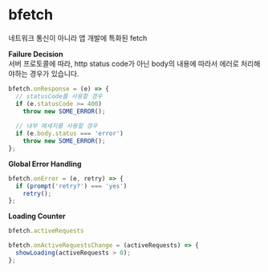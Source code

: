 # bfetch

네트워크 통신이 아니라 앱 개발에 특화된 fetch

__Failure Decision__<br/>
서버 프로토콜에 따라, http status code가 아닌 body의 내용에 따라서 에러로 처리해야하는 경우가 있습니다.<br/>
```jsx
bfetch.onResponse = (e) => {
  // statusCode를 사용할 경우
  if (e.statusCode >= 400)
    throw new SOME_ERROR();
    
  // 내부 메세지를 사용할 경우
  if (e.body.status === 'error')
    throw new SOME_ERROR();
};
```

__Global Error Handling__
```jsx
bfetch.onError = (e, retry) => {
  if (prompt('retry?') === 'yes')
    retry();
};
```

__Loading Counter__
```jsx
bfetch.activeRequests
```
```jsx
bfetch.onActiveRequestsChange = (activeRequests) => {
  showLoading(activeRequests > 0);
};
```
